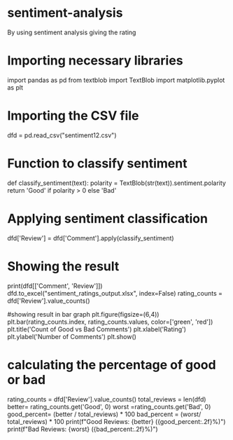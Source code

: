 # sentiment-analysis
By using sentiment analysis giving the rating
# Importing necessary libraries
import pandas as pd
from textblob import TextBlob
import matplotlib.pyplot as plt  

# Importing the CSV file
dfd = pd.read_csv("sentiment12.csv")

# Function to classify sentiment 
def classify_sentiment(text):
    polarity = TextBlob(str(text)).sentiment.polarity
    return 'Good' if polarity > 0 else 'Bad'
# Applying sentiment classification
dfd['Review'] = dfd['Comment'].apply(classify_sentiment)
# Showing the result
print(dfd[['Comment', 'Review']])
dfd.to_excel("sentiment_ratings_output.xlsx", index=False)
rating_counts = dfd['Review'].value_counts()

#showing  result in bar graph
plt.figure(figsize=(6,4))
plt.bar(rating_counts.index, rating_counts.values, color=['green', 'red'])
plt.title('Count of Good vs Bad Comments')
plt.xlabel('Rating')
plt.ylabel('Number of Comments')
plt.show()

# calculating the percentage of good or bad 
rating_counts = dfd['Review'].value_counts()
total_reviews = len(dfd)
better= rating_counts.get('Good', 0)
worst =rating_counts.get('Bad', 0)
good_percent= (better / total_reviews) * 100
bad_percent = (worst/ total_reviews) * 100
print(f"Good Reviews: {better} ({good_percent:.2f}%)")
print(f"Bad Reviews: {worst} ({bad_percent:.2f}%)")
